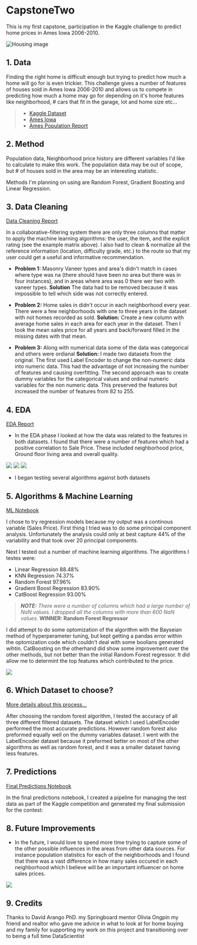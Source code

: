 # CapstoneTwo
This is my first capstone, participation in the Kaggle challenge to predict home prices in Ames Iowa 2006-2010.


![Housing image](https://storage.googleapis.com/kaggle-competitions/kaggle/5407/media/housesbanner.png)

## 1. Data

Finding the right home is difficult enough but trying to predict how much a home will go for is even trickier.  This challenge gives a number of features of houses sold in Ames Iowa 2006-2010 and allows us to compete in predicting how much a home may go for depending on it's home features like neighborhood, # cars that fit in the garage, lot and home size etc...

> * [Kaggle Dataset](https://www.kaggle.com/c/house-prices-advanced-regression-techniques/data)
> * [Ames Iowa](https://www.google.com/maps/vt/data=im9DfE6g0vL8wC3dDOHSu5eH2ShEMWlPs4BSR8_Yrn9hYIDcmhKkYgs4oXNgSKzIDmbHon4mOyaGIvfaaS5jZ_IqnkkL7dcbMiHlTIOr6nd5AGVlEqJ-IYYemN-hZp-_qfOv0XaF42chHaqhltKMLiVuSBP8XDfqug5T5I4Dnrb3Mt381udqkHi-05obPXOTFQoslPVfqLiUWhAFyXY8YtHHBgAAM5lVnoQ27T19bqmPyDJuX-Oh)
> * [Ames Population Report](https://www.census.gov/quickfacts/amescityiowa)

## 2. Method

Population data, Neighborhood price history are different variables I'd like to calculate to make this work.  The population data may be out of scope, but # of houses sold in the area may be an interesting statistic.

Methods I'm planning on using are Random Forest, Gradient Boosting and Linear Regression.
## 3. Data Cleaning 

[Data Cleaning Report](https://drive.google.com/open?id=195wcooDtT2XhfpRXREWmLovm8XZPNymy)

In a collaborative-filtering system there are only three columns that matter to apply the machine learning algorithms: the user, the item, and the explicit rating (see the example matrix above). I also had to clean & normalize all the reference information (location, difficulty grade, etc.) to the route so that my user could get a useful and informative recommendation.

* **Problem 1:** Masonry Vaneer types and area's didn't match in cases where type was na (there should have been no area but there was in four instances), and in areas where area was 0 there wer two with vaneer types.  **Solution** The data had to be removed because it was impossible to tell which side was not correctly entered.

* **Problem 2:** Home sales in didn't occur in each neighborhood every year.  There were a few neighborhoods with one to three years in the dataset with not homes recorded as sold. **Solution:** Create a new column with average home sales in each area for each year in the dataset.  Then I took the mean sales price for all years and back/forward filled in the missing dates with that mean. 

* **Problem 3:** Along with numerical data some of the data was categorical and others were ordianal **Solution:** I made two datasets from the original.  The first used Label Encoder to change the non-numeric data into numeric data.  This had the advantage of not increasing the number of features and causing overfitting.  The second approach was to create dummy variables for the categorical values and ordinal numeric variables for the non numeric data.  This preserved the features but increased the number of features from 82 to 255.

## 4. EDA

[EDA Report](https://colab.research.google.com/drive/14AKVsyXy7yJSxBjmEBFyz7kEX7e9ioM_)

* In the EDA phase I looked at how the data was related to the features in both datasets.  I found that there were a number of features which had a positive correlation to Sale Price.  These included neighborhood price, Ground floor living area and overall quality.  

![](./Price_Regression.png)
![](./Price_RegressionNeighborhood_SalePrice.png)
![](./Price_Regression.png)


* I began testing several algorithms against both datasets


## 5. Algorithms & Machine Learning

[ML Notebook](https://colab.research.google.com/drive/1kAlvwwJnGcdCAJD8oFokT3gtJF2UnyZP)

I chose to try regression models because my output was a continous variable (Sales Price).  First thing I tried was to do some principal component analysis.  Unfortunately the analysis could only at best capture 44% of the variability and that took over 20 principal components.

Next I tested out a number of machine learning algorithms.
The algorithms I testes were:
* Linear Regression 	       88.48%
* KNN Regression	           74.37%
* Random Forest	               97.96%
* Gradient Boost Regression	   83.90%
* CatBoost Regression	       93.00%




>***NOTE:** There were a number of columns which had a large number of NaN values.  I dropped all the columns with more than 600 NaN values.*
**WINNER: Random Forest Regressor**

I did attempt to do some optomization of the algorithm with the Bayseian method of hyperperameter tuning, but kept getting a pandas error within the optomization code which couldn't deal with some boolians generated wihtin.  CatBoosting on the otherhand did show some improvement over the other methods, but not better than the initial Random Forest regressor.  It did allow me to determint the top features which contributed to the price.

![](./Category_Importance.png)

## 6. Which Dataset to choose?

[More details about this process...](https://colab.research.google.com/drive/1kAlvwwJnGcdCAJD8oFokT3gtJF2UnyZP)

After choosing the random forest algorithm, I tested the accuracy of all three different filtered datasets. The dataset which I used LabelEncoder performed the most accurate predictions. However random forest also preformed equally well on the dummy variables dataset.  I went with the LabelEncoder dataset because it preformed better on most of the other algorithms as well as random forest, and it was a smaller dataset having less features.



## 7. Predictions

[Final Predictions Notebook](https://colab.research.google.com/drive/1vLkoW_4SYessy_igmJxlVz_jEPlgJ06v)

In the final predictions notebook, I created a pipeline for managing the test data as part of the Kaggle competition and generated my final submission for the contest:



## 8. Future Improvements

* In the future, I would love to spend more time trying to capture some of the other possible influences in the areas from other data sources.  For instance population statistics for each of the neighborhoods and I found that there was a vast difference in how many sales occured in each neighborhood which I believe will be an important influencer on home sales prices.

![](./Neighborhood_Sales_Counts.png)


## 9. Credits

Thanks to David Arango PhD. my Springboard mentor Olivia Ongpin my friend and realtor who gave me advice in what to look at for home buying and my family for supporting my work on this project and transitioning over to being a full time DataScientist